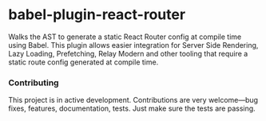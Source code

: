 # babel-plugin-react-router

Walks the AST to generate a static React Router config at compile time using Babel. This plugin allows easier integration for Server Side Rendering, Lazy Loading, Prefetching, Relay Modern and other tooling that require a static route config generated at compile time.

### Contributing

This project is in active development. Contributions are very welcome—bug fixes, features, documentation, tests. Just make sure the tests are passing.
